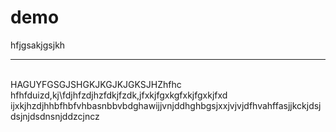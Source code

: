 # demo
hfjgsakjgsjkh
<hr>
<br>
HAGUYFGSGJSHGKJKGJKJGKSJHZhfhc hfhfduizd,kj\fdjhfzdjhzfdkjfzdk,jfxkjfgxkgfxkjfgxkjfxd
ijxkjhzdjhhbfhbfvhbasnbbvbdghawijjvnjddhghbgsjxxjvjvjdfhvahffasjjkckjdsjdsjnjdsdnsnjddzcjncz
